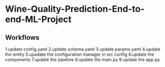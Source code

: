 # Wine-Quality-Prediction-End-to-end-ML-Project

## Workflows

1.update config.yaml
2.update schema.yaml
3.update params.yaml
4.update the entity
5.upadate the configuration manager in src config
6.update the components
7.update the pipeline
8.update the main.py
9.update the app.py